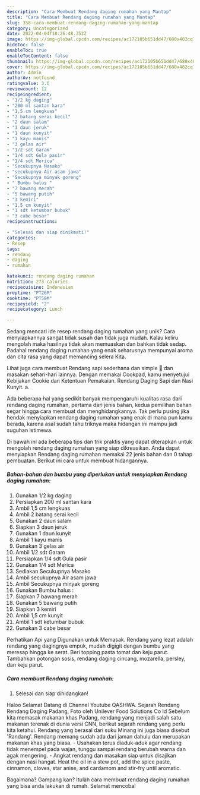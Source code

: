 ```yaml
---
description: "Cara Membuat Rendang daging rumahan yang Mantap"
title: "Cara Membuat Rendang daging rumahan yang Mantap"
slug: 358-cara-membuat-rendang-daging-rumahan-yang-mantap
category: Uncategorized
date: 2022-04-04T10:26:48.352Z
image: https://img-global.cpcdn.com/recipes/ac172105b651dd47/680x482cq70/rendang-daging-rumahan-foto-resep-utama.jpg
hideToc: false
enableToc: true
enableTocContent: false
thumbnail: https://img-global.cpcdn.com/recipes/ac172105b651dd47/680x482cq70/rendang-daging-rumahan-foto-resep-utama.jpg
cover: https://img-global.cpcdn.com/recipes/ac172105b651dd47/680x482cq70/rendang-daging-rumahan-foto-resep-utama.jpg
author: Admin
authorAv: notfound
ratingvalue: 3.6
reviewcount: 12
recipeingredient:
- "1/2 kg daging"
- "200 ml santan kara"
- "1,5 cm lengkuas"
- "2 batang serai kecil"
- "2 daun salam"
- "3 daun jeruk"
- "1 daun kunyit"
- "1 kayu manis"
- "3 gelas air"
- "1/2 sdt Garam"
- "1/4 sdt Gula pasir"
- "1/4 sdt Merica"
- "Secukupnya Masako"
- "secukupnya Air asam jawa"
- "Secukupnya minyak goreng"
- " Bumbu halus "
- "7 bawang merah"
- "5 bawang putih"
- "3 kemiri"
- "1,5 cm kunyit"
- "1 sdt ketumbar bubuk"
- "3 cabe besar"
recipeinstructions:

- "Selesai dan siap dinikmati!"
categories:
- Resep
tags:
- rendang
- daging
- rumahan

katakunci: rendang daging rumahan 
nutrition: 273 calories
recipecuisine: Indonesian
preptime: "PT26M"
cooktime: "PT58M"
recipeyield: "2"
recipecategory: Lunch

---
```





Sedang mencari ide resep rendang daging rumahan yang unik? Cara menyiapkannya sangat tidak susah dan tidak juga mudah. Kalau keliru mengolah maka hasilnya tidak akan memuaskan dan bahkan tidak sedap. Padahal rendang daging rumahan yang enak seharusnya mempunyai aroma dan cita rasa yang dapat memancing selera Kita.





Lihat juga cara membuat Rendang sapi sederhana dan simple 🥰 dan masakan sehari-hari lainnya. Dengan memakai Cookpad, kamu menyetujui Kebijakan Cookie dan Ketentuan Pemakaian. Rendang Daging Sapi dan Nasi Kunyit. a.

Ada beberapa hal yang sedikit banyak mempengaruhi kualitas rasa dari rendang daging rumahan, pertama dari jenis bahan, kedua pemilihan bahan segar hingga cara membuat dan menghidangkannya. Tak perlu pusing jika hendak menyiapkan rendang daging rumahan yang enak di mana pun kamu berada, karena asal sudah tahu triknya maka hidangan ini mampu jadi suguhan istimewa.






Di bawah ini ada beberapa tips dan trik praktis yang dapat diterapkan untuk mengolah rendang daging rumahan yang siap dikreasikan. Anda dapat menyiapkan Rendang daging rumahan memakai 22 jenis bahan dan 0 tahap pembuatan. Berikut ini cara untuk membuat hidangannya.

<!--inarticleads1-->

##### Bahan-bahan dan bumbu yang diperlukan untuk menyiapkan Rendang daging rumahan:

1. Gunakan 1/2 kg daging
1. Persiapkan 200 ml santan kara
1. Ambil 1,5 cm lengkuas
1. Ambil 2 batang serai kecil
1. Gunakan 2 daun salam
1. Siapkan 3 daun jeruk
1. Gunakan 1 daun kunyit
1. Ambil 1 kayu manis
1. Gunakan 3 gelas air
1. Ambil 1/2 sdt Garam
1. Persiapkan 1/4 sdt Gula pasir
1. Gunakan 1/4 sdt Merica
1. Sediakan Secukupnya Masako
1. Ambil secukupnya Air asam jawa
1. Ambil Secukupnya minyak goreng
1. Gunakan  Bumbu halus :
1. Siapkan 7 bawang merah
1. Gunakan 5 bawang putih
1. Siapkan 3 kemiri
1. Ambil 1,5 cm kunyit
1. Ambil 1 sdt ketumbar bubuk
1. Gunakan 3 cabe besar


Perhatikan Api yang Digunakan untuk Memasak. Rendang yang lezat adalah rendang yang dagingnya empuk, mudah digigit dengan bumbu yang meresap hingga ke serat. Beri topping pasta tomat dan keju parut. Tambahkan potongan sosis, rendang daging cincang, mozarella, persley, dan keju parut. 

<!--inarticleads2-->

##### Cara membuat Rendang daging rumahan:


1. Selesai dan siap dihidangkan!

Haloo Selamat Datang di Channel Youtube QASHWA. Sejarah Rendang Rendang Daging Padang, Foto oleh Unilever Food Solutions Co Id Sebelum kita memasak makanan khas Padang, rendang yang menjadi salah satu makanan terenak di dunia versi CNN, berikut sejarah rendang yang perlu kita ketahui. Rendang yang berasal dari suku Minang ini juga biasa disebut &#39;Randang&#39;. Rendang memang sudah ada dari jaman dahulu dan merupakan makanan khas yang biasa. - Usahakan terus diaduk-aduk agar rendang tidak menempel pada wajan, tunggu sampai rendang berubah warna dan agak mengering. - Angkat rendang dan masakan siap untuk disajikan dengan nasi hangat. Heat the oil in a stew pot, add the spice paste, cinnamon, cloves, star anise, and cardamom and stir-fry until aromatic. 

Bagaimana? Gampang kan? Itulah cara membuat rendang daging rumahan yang bisa anda lakukan di rumah. Selamat mencoba!
